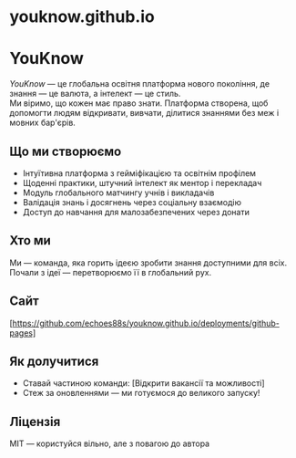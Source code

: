# youknow.github.io
# YouKnow

*YouKnow* — це глобальна освітня платформа нового покоління, де знання — це валюта, а інтелект — це стиль.  
Ми віримо, що кожен має право знати. Платформа створена, щоб допомогти людям відкривати, вивчати, ділитися знаннями без меж і мовних бар'єрів.

## Що ми створюємо

- Інтуїтивна платформа з гейміфікацією та освітнім профілем
- Щоденні практики, штучний інтелект як ментор і перекладач
- Модуль глобального матчингу учнів і викладачів
- Валідація знань і досягнень через соціальну взаємодію
- Доступ до навчання для малозабезпечених через донати

## Хто ми

Ми — команда, яка горить ідеєю зробити знання доступними для всіх.  
Почали з ідеї — перетворюємо її в глобальний рух.

## Сайт

[https://github.com/echoes88s/youknow.github.io/deployments/github-pages]

## Як долучитися

- Ставай частиною команди: [Відкрити вакансії та можливості]
- Стеж за оновленнями — ми готуємося до великого запуску!

## Ліцензія

MIT — користуйся вільно, але з повагою до автора
